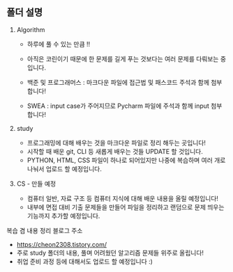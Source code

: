 ## 폴더 설명
1. Algorithm
	- 하루에 풀 수 있는 만큼 !! 
	- 아직은 코린이기 때문에 한 문제를 길게 푸는 것보다는 여러 문제를 다뤄보는 중입니다.
	
	- 백준 및 프로그래머스 : 마크다운 파일에 접근법 및 패스코드 주석과 함께 첨부합니다!
	- SWEA : input case가 주어지므로 Pycharm 파일에 주석과 함께 input 첨부합니다!

2. study
	- 프로그래밍에 대해 배우는 것을 마크다운 파일로 정리 해두는 곳입니다!
	- 시작할 때 배운 git, CLI 등 새롭게 배우는 것들 UPDATE 할 것입니다.
	- PYTHON, HTML, CSS 파일이 하나로 되어있지만 나중에 복습하며 여러 개로 나눠서 업로드 할 예정입니다.

3. CS - 만들 예정
	- 컴퓨터 일반, 자료 구조 등 컴퓨터 지식에 대해 배운 내용을 올릴 예정입니다!
	- 내부에 면접 대비 기출 문제들을 만들어 파일을 정리하고 랜덤으로 문제 띄우는 기능까지 추가할 예정입니다.


복습 겸 내용 정리 블로그 주소
- https://cheon2308.tistory.com/
- 주로 study 폴더의 내용, 풀며 어려웠던 알고리즘 문제들 위주로 올립니다!
- 취업 준비 과정 등에 대해서도 업로드 할 예정입니다 :)